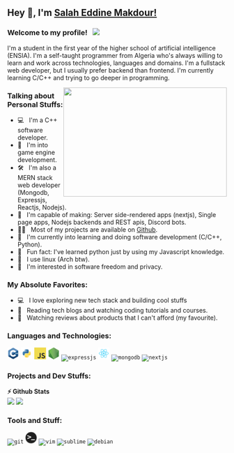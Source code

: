 ## Hey 👋, I'm [Salah Eddine Makdour!](https://github.com/salahmak/)

### Welcome to my profile! &nbsp; ![](https://visitor-badge.glitch.me/badge?page_id=salahmak&style=flat-square&color=0088cc)

I'm a student in the first year of the higher school of artificial intelligence (ENSIA). I'm a self-taught programmer from Algeria who's always willing to learn and work across technologies, languages and domains. I'm a fullstack web developer, but I usually prefer backend than frontend. I'm currently learning C/C++ and trying to go deeper in programming.

<img align="right" height="250" width="375" alt="" src="https://camo.githubusercontent.com/166a6af24d787a35796e6fd4a858a390f3c8b8d687203d85f4f1eeb57ce7a6c8/68747470733a2f2f6d656469612e67697068792e636f6d2f6d656469612f33466a4550624b7145506850706d433875592f67697068792e676966" />


### Talking about Personal Stuffs:
- 💻 &nbsp; I'm a C++ software developer.
- 👾 &nbsp; I'm into game engine development.
- 🛠 &nbsp; I'm also a MERN stack web developer (Mongodb, Expressjs, Reactjs, Nodejs).
- 🚀 &nbsp; I'm capable of making: Server side-rendered apps (nextjs), Single page apps, Nodejs backends and REST apis, Discord bots.
- 👨🏻‍ &nbsp; Most of my projects are available on [Github](https://github.com/salahmak).
- 💬 &nbsp; I'm currently into learning and doing software development (C/C++, Python).
- 👾 &nbsp; Fun fact: I've learned python just by using my Javascript knowledge.
- 📝 &nbsp; I use linux (Arch btw).
- 📝 &nbsp; I'm interested in software freedom and privacy.

### My Absolute Favorites:

- 💻 &nbsp; I love exploring new tech stack and building cool stuffs
- 📰 &nbsp; Reading tech blogs and watching coding tutorials and courses.
- 🍕 &nbsp; Watching reviews about products that I can't afford (my favourite).

### Languages and Technologies:

<code><img height="27" src="https://raw.githubusercontent.com/github/explore/80688e429a7d4ef2fca1e82350fe8e3517d3494d/topics/cpp/cpp.png" alt="cpp"></code>
<code><img height="27" src="https://raw.githubusercontent.com/github/explore/80688e429a7d4ef2fca1e82350fe8e3517d3494d/topics/python/python.png" alt="python"></code>
<code><img height="27" src="https://raw.githubusercontent.com/github/explore/80688e429a7d4ef2fca1e82350fe8e3517d3494d/topics/javascript/javascript.png" alt="javascript"></code>
<code><img height="27" src="https://raw.githubusercontent.com/github/explore/80688e429a7d4ef2fca1e82350fe8e3517d3494d/topics/nodejs/nodejs.png" alt="nodejs"></code>
<code><img height="27" src="https://devicons.github.io/devicon/devicon.git/icons/express/express-original.svg" alt="expressjs"></code>
<code><img height="27" src="https://raw.githubusercontent.com/github/explore/80688e429a7d4ef2fca1e82350fe8e3517d3494d/topics/react/react.png" alt="react"></code>
<code><img height="27" src="https://encrypted-tbn0.gstatic.com/images?q=tbn%3AANd9GcSTTzPAw-55ssm1Im594xYZ9eRQu2JylrkYLg&usqp=CAU" alt="mongodb"></code>
<code><img height="27" src="https://iconape.com/wp-content/files/gm/82643/svg/next-js.svg" alt="nextjs"></code>

### Projects and Dev Stuffs:

<summary><b>⚡ Github Stats</b></summary>

<img height="180em" src="https://github-readme-stats.vercel.app/api?username=salahmak&show_icons=true&hide_border=true" />
<img height="180em" src="https://github-readme-stats.vercel.app/api/top-langs/?username=salahmak&exclude_repo=KNN-Image-Classification&show_icons=true&hide_border=true&layout=compact&langs_count=8"/>


### Tools and Stuff:
<code><img height="27" src="https://devicons.github.io/devicon/devicon.git/icons/git/git-original.svg" alt="git"></code>
<code><img height="27" src="https://raw.githubusercontent.com/github/explore/80688e429a7d4ef2fca1e82350fe8e3517d3494d/topics/terminal/terminal.png" alt="terminal"></code>
<code><img height="27" src="https://upload.wikimedia.org/wikipedia/commons/thumb/4/4f/Icon-Vim.svg/1200px-Icon-Vim.svg.png" alt="vim"></code>
<code><img height="27" src="https://iconape.com/wp-content/files/yy/99728/svg/sublime-text.svg" alt="sublime"></code>
<code><img height="27" src="https://cdn0.iconfinder.com/data/icons/flat-round-system/512/debian-512.png" alt="debian"></code>
